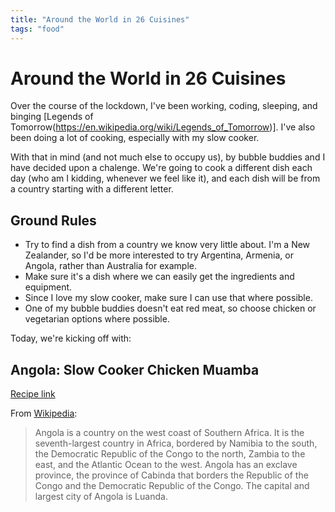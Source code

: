 ```yaml
---
title: "Around the World in 26 Cuisines"
tags: "food"
---
```


# Around the World in 26 Cuisines

Over the course of the lockdown, I've been working, coding, sleeping, and binging [Legends of Tomorrow(https://en.wikipedia.org/wiki/Legends_of_Tomorrow)]. I've also been doing a lot of cooking, especially with my slow cooker.

With that in mind (and not much else to occupy us), by bubble buddies and I have decided upon a chalenge. We're going to cook a different dish each day (who am I kidding, whenever we feel like it), and each dish will be from a country starting with a different letter.

## Ground Rules

* Try to find a dish from a country we know very little about. I'm a New Zealander, so I'd be more interested to try Argentina, Armenia, or Angola, rather than Australia for example.
* Make sure it's a dish where we can easily get the ingredients and equipment.
* Since I love my slow cooker, make sure I can use that where possible.
* One of my bubble buddies doesn't eat red meat, so choose chicken or vegetarian options where possible.

Today, we're kicking off with:

## Angola: Slow Cooker Chicken Muamba

[Recipe link](https://jesseatsandtravels.com/2018/03/20/slow-cooker-chicken-muamba/)

From [Wikipedia](https://en.wikipedia.org/wiki/Angola):

> Angola is a country on the west coast of Southern Africa. It is the seventh-largest country in Africa, bordered by Namibia to the south, the Democratic Republic of the Congo to the north, Zambia to the east, and the Atlantic Ocean to the west. Angola has an exclave province, the province of Cabinda that borders the Republic of the Congo and the Democratic Republic of the Congo. The capital and largest city of Angola is Luanda.

